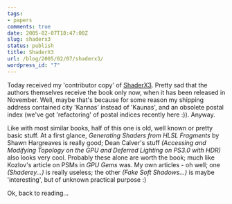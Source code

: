 ```yaml
---
tags:
- papers
comments: true
date: 2005-02-07T18:47:00Z
slug: shaderx3
status: publish
title: ShaderX3
url: /blog/2005/02/07/shaderx3/
wordpress_id: "7"
---
```


Today received my 'contributor copy' of [ShaderX3](http://www.amazon.com/exec/obidos/tg/detail/-/1584503572/103-4684942-9963858). Pretty sad that the authors themselves receive the book only now, when it has been released in November. Well, maybe that's because for some reason my shipping address contained city 'Kannas' instead of 'Kaunas', and an obsolete postal index (we've got 'refactoring' of postal indices recently here :)). Anyway.

Like with most similar books, half of this one is old, well known or pretty basic stuff. At a first glance, _Generating Shaders from HLSL Fragments_ by Shawn Hargreaves is really good; Dean Calver's stuff _(Accessing and Modifying Topology on the GPU and Deferred Lighting on PS3.0 with HDR)_ also looks very cool. Probably these alone are worth the book; much like Kozlov's article on PSMs in _GPU Gems_ was. My own articles - oh well; one _(Shaderey...)_ is really useless; the other _(Fake Soft Shadows...)_ is maybe 'interesting', but of unknown practical purpose :)

Ok, back to reading...
